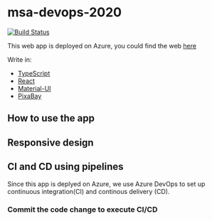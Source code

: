 # msa-devops-2020
[![Build Status](https://dev.azure.com/msa-devops-joy/msa-devops-2020/_apis/build/status/joyhumin.msa-devops-2020?branchName=master)](https://dev.azure.com/msa-devops-joy/msa-devops-2020/_build/latest?definitionId=1&branchName=master)

This web app is deployed on Azure, you could find the web [here](https://msa-2020-devops-joy.azurewebsites.net)

Write in:
* [TypeScript](https://www.typescriptlang.org)
* [React](https://reactjs.org)
* [Material-UI](https://material-ui.com)
* [PixaBay](https://pixabay.com)

## How to use the app


## Responsive design

## CI and CD using pipelines
Since this app is deplyed on Azure, we use Azure DevOps to set up continuous integration(CI) and continous delivery (CD). 

### Commit the code change to execute CI/CD
